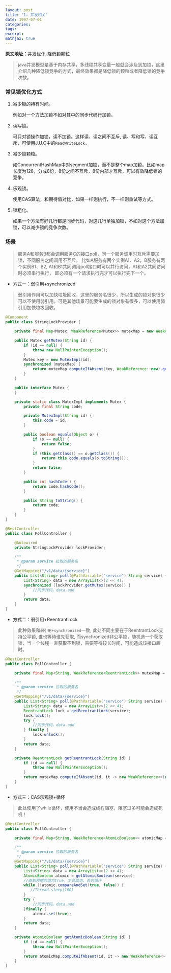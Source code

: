 ```yaml
---
layout: post
title: "1. 并发相关"
date: 1997-07-01
categories:
tags:
excerpt:
mathjax: true
---
```


**原文地址：**[并发优化-降低锁颗粒](https://github.com/flyleft/tip/blob/master/blog/并发优化%20-%20降低锁颗粒.md)

> java并发模型是基于内存共享，多线程共享变量一般就会涉及到加锁，这里介绍几种降低锁竞争的方式，最终效果都是降低锁的颗粒或者降低锁的竞争次数。

### 常见锁优化方式

1. 减少锁的持有时间。
   
   例如对一个方法加锁不如对其中的同步代码行加锁。
   
2. 读写锁。
   
   可只对锁操作加锁，读不加锁。这样读、读之间不互斥, 读、写和写、读互斥，可使用J.U.C中的`ReadWriteLock`。
   
3. 减少锁颗粒。

   如ConcurrentHashMap中对segment加锁，而不是整个map加锁。比如map长度为128，分成8份，8份之间不互斥，8份内部才互斥，可以有效降低锁的竞争。
   
4. 乐观锁。

   使用CAS算法，和期待值对比，如果一样则执行，不一样则重试等方式。
   
5. 锁粗化。

   如果一个方法有好几行都是同步代码，对这几行单独加锁，不如对这个方法加锁，可以减少锁的竞争次数。
   

### 场景

> 服务A和服务B都会调用服务C的接口poll，同一个服务调用时互斥需要加锁，不同服务之间调用不互斥。
比如A服务有两个实例A1、A2，B服务有两个实例B1、B2, A1和B1共同调用poll接口时可以并行访问，A1和A2共同访问时必须串行执行，
即必须有一个请求执行完才可以执行完下一个。

- 方式一：弱引用+synchronized

> 弱引用作用可以加快垃圾回收，这里的服务名很少，所以生成的锁对象很少可以不使用弱引用。可是其他场景可能要生成的锁对象有很多，可以使用弱引用加快垃圾回收。 

```java
@Component
public class StringLockProvider {

    private final Map<Mutex, WeakReference<Mutex>> mutexMap = new WeakHashMap<>();

    public Mutex getMutex(String id) {
        if (id == null) {
            throw new NullPointerException();
        }
        Mutex key = new MutexImpl(id);
        synchronized (mutexMap) {
            return mutexMap.computeIfAbsent(key, WeakReference::new).get();
        }
    }

    public interface Mutex {
    }

    private static class MutexImpl implements Mutex {
        private final String code;

        private MutexImpl(String id) {
            this.code = id;
        }

        public boolean equals(Object o) {
            if (o == null) {
                return false;
            }
            if (this.getClass() == o.getClass()) {
                return this.code.equals(o.toString());
            }
            return false;
        }

        public int hashCode() {
            return code.hashCode();
        }

        public String toString() {
            return code;
        }
    }
}

@RestController
public class PollController {

    @Autowired
    private StringLockProvider lockProvider;

    /**
     * @param service 拉取的服务名
     */
    @GetMapping("/v1/data/{service}")
    public List<String> poll(@PathVariable("service") String service) {
        List<String> data = new ArrayList<>(2 << 4);
        synchronized (lockProvider.getMutex(service)) {
            //同步代码，data.add
        }
        return data;
    }
}

```

- 方式二：弱引用+ReentrantLock

> 此种效果和`弱引用+synchronized`一致, 此处不同主要在于ReentrantLock支持公平锁, 谁也等待谁先获取, 
而synchronized非公平锁，随机选一个获取锁，当一个线程一直获取不到锁，需要等待较长时间，可能造成该接口超时。

```java
@RestController
public class PollController {

    private final Map<String, WeakReference<ReentrantLock>> mutexMap = new ConcurrentHashMap<>();

    /**
     * @param service 拉取的服务名
     */
    @GetMapping("/v1/data/{service}")
    public List<String> poll(@PathVariable("service") String service) {
        List<String> data = new ArrayList<>(2 << 4);
        ReentrantLock lock = getReentrantLock(service);
        lock.lock();
        try {
            //同步代码。data.add
        } finally {
            lock.unlock();
        }
        return data;
    }

    private ReentrantLock getReentrantLock(String id) {
        if (id == null) {
            throw new NullPointerException();
        }
        return mutexMap.computeIfAbsent(id, it -> new WeakReference<>(new ReentrantLock(true))).get();
    }
}
```
- 方式三：CAS乐观锁+循坏

> 此处使用了while循环，使用不当会造成线程阻塞，阻塞过多可能会造成死机！

```java
@RestController
public class PollController {

    private final Map<String, WeakReference<AtomicBoolean>> atomicMap = new ConcurrentHashMap<>();

    /**
     * @param service 拉取的服务名
     */
    @GetMapping("/v1/data/{service}")
    public List<String> poll(@PathVariable("service") String service) {
        List<String> data = new ArrayList<>(2 << 4);
        AtomicBoolean atomic = getAtomicBoolean(service);
        //直到预期的值为true，才会成功，否则循环
        while (!atomic.compareAndSet(true, false)) {
           //Thread.sleep(100)
        }
        try {
            //同步代码。data.add
        }finally {
            atomic.set(true);
        }
        return data;
    }

    private AtomicBoolean getAtomicBoolean(String id) {
        if (id == null) {
            throw new NullPointerException();
        }
        return atomicMap.computeIfAbsent(id, it -> new WeakReference<>(new AtomicBoolean(true))).get();
    }
}

```
